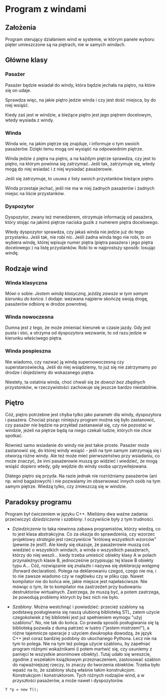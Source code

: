 # Program z windami

## Założenia

Program sterujący działaniem wind w systemie, w którym panele wyboru pięter
umieszczone są na piętrach, nie w samych windach.

## Główne klasy

### Pasażer

Pasażer będzie wsiadał do windy, która będzie jechała na piętro, na które się on udaje.

Sprawdza więc, na jakie piętro jedzie winda i czy jest dość miejsca, by do niej wsiąść.

Kiedy zaś jest w windzie, a bieżące piętro jest jego piętrem docelowym, wtedy wysiada z windy.

### Winda

Winda wie, na jakim piętrze się znajduje, i informuje o tym swoich pasażerów. Dzięki temu
mogą oni wysiąść na odpowiednim piętrze.

Winda jedzie z piętra na piętro, a na każdym piętrze sprawdza, czy jest to piętro,
na którym powinna się zatrzymać. Jeśli tak, zatrzymuje się, wtedy mogą do niej wsiadać 
i z niej wysiadać pasażerowie.

Jeśli się zatrzymuje, to usuwa z listy swoich przystanków bieżące piętro.

Winda przestaje jechać, jeśli nie ma w niej żadnych pasażerów i żadnych 
miejsc na liście przystanków.

### Dyspozytor

Dyspozytor, zwany też menedżerem, otrzymuje informację od pasażera, który stojąc na jakimś
piętrze naciska guzik z numerem piętra docelowego.

Wtedy dyspozytor sprawdza, czy jakaś winda nie jedzie już do tego przystanku. Jeśli tak, 
nie robi nic. Jeśli żadna winda tego nie robi, to on wybiera windę, której wpisuje numer
piętra (piętra pasażera i jego piętra docelowego ) na listę przystanków. Robi to w najprostszy
sposób: losując windę.

## Rodzaje wind

### Winda klasyczna

Mówi o sobie: *Jestem windą klasyczną, jeżdżę zawsze w tym samym kierunku do końca*.
I dodaje: 
wezwana najpierw skończę swoją drogę, pasażerów odbiorę w drodze powrotnej.


### Winda nowoczesna

Dumna jest z tego, że może zmieniać kierunek w czasie jazdy. Gdy jest pusta i stoi,
a otrzyma od dyspozytora wezwanie, to od razu jedzie w kierunku właściwego piętra.

### Winda pospieszna

Nie wiadomo, czy nazwać ją windą supernowoczesną czy superstaroświecką. Jeśli do niej
wsiądziemy, to już się nie zatrzymamy po drodze i dojedziemy do wskazanego piętra.

Niestety, ta ostatnia winda, choć chwali się że *dowozi bez zbędnych przystanków*,
w rzeczywistości zachowuje się jeszcze bardzo niestabilnie. 

## Piętro

Cóż, piętro potrzebne jest chyba tylko jako parametr dla windy, dyspozytora i pasażera.
Chociaż pisząc niniejszy program można się było zastanowić, czy pasażer nie będzie
na przykład zastanawiał się, czy nie pozostać w windzie, jeżeli na piętrze 
będą na niego czekali ludzie, których nie chce spotkać. 

Również samo wsiadanie do windy nie jest takie proste. Pasażer może zastanowić się, 
do której windy wsiąść - jeśli na tym samym zatrzymają się i otworzą różne windy.
Ale też może mieć pierwszeństwo przy wsiadaniu, co może znaczyć, że inni pasażerowie
muszą go widzieć i wiedzieć, że mogą wsiąść dopiero wtedy, gdy wejdzie do windy
osoba uprzywilejowana.

Dlatego piętro się przyda. Na razie jednak nie rozróżniamy pasażerów (ani np. wind
bagażowych) i nie pozwalamy im obserwować innych osób na tym samym piętrze. Wiedzą tylko,
czy zmieszczą się w windzie.

## Paradoksy programu

Program był ćwiczeniem w języku C++. Mieliśmy dwa ważne zadania: przećwiczyć *dziedziczenie* i 
*szablony*. I oczywiście były z tym trudności.

- *Dziedziczenie* to taka niewinna zabawa programistów, którzy wiedzą, co to jest klasa 
abstrakcyjna. Co za okazja do sprawdzenia, czy wzorzec projektowy *strategia* jest 
rzeczywiście "królową wszystkich wzorców" (pewnie że jest!). 
Ale kiedy się okazuje, że pasażerowie muszą coś wiedzieć o wszystkich windach,
a winda o wszystkich pasażerach, którzy do niej weszli... kiedy trzeba umieścić obiekty
klasy A w polach przynależnych klasie B, jednocześnie przypisując tej klasie B obiekty typu A...
Cóż, rozwiązanie się znalazło i nazywa się *deklaracją wstępną* (forward declaration). 
Polega na deklarowaniu czegoś, czego nie ma, i to nie zawsze wiadomo czy w nagłówku
czy w pliku cpp. Nawet kompilator nie do końca wie, jakie miejsce jest najwłaściwsze. 
Nie mówiąc o tym, ile to kompilator ma zastrzeżeń przy budowaniu destruktorów wirtualnych.
Zastrzega, że muszą być, a potem zastrzega, że powodują problemy których by bez nich nie było.

- *Szablony*. Można westchnąć i powiedzieć: przecież szablony są podstawą posługiwania się
naszą ulubioną biblioteką STL, zatem użycie czegokolwiek z tej biblioteki jest już spełnieniem
wymogu "użyj szablonu". No, nie tak do końca. Co prawda sposób posługiwania się tą biblioteką
pozwala z dumą patrzeć w lustro ("jestem mistrzem!"), a różne tajemnicze operacje z użyciem
dwukropka dowodzą, że język C++ jest coraz bardziej podobny do ukochanego Pythona. 
Lecz nie na tym to polega. Nie na tym też polega użycie szablonu, by zapełniać program różnymi 
wskaźnikami (i potem martwić się, czy usuniemy z pamięci te wszystkie anonimowe obiekty).
Tutaj udało się wreszcie, zgodnie z wszelakim książkowym przeznaczeniem, zastosować szablon
do najważniejszej rzeczy, to znaczy do tworzenia obiektów. Trzeba było wpaść na to, że 
szablony służą właśnie takim konstrukcjom. Konstrukcjom i konstruktorom. Tych różnych rodzajów 
wind, a w przyszłości pasażerów, a może nawet i dyspozytorów.

```T *p = new T();```

